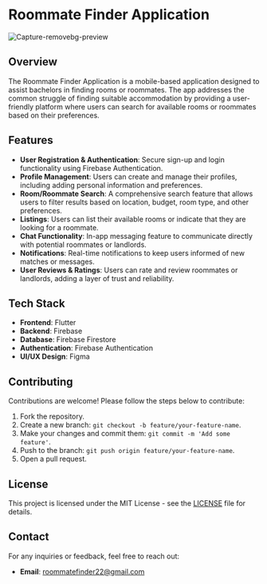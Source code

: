 # Roommate Finder Application

 ![Capture-removebg-preview](https://github.com/user-attachments/assets/ecdda772-3cf4-469c-96f5-058510762340)


## Overview


The Roommate Finder Application is a mobile-based application designed to assist bachelors in finding rooms or roommates. The app addresses the common struggle of finding suitable accommodation by providing a user-friendly platform where users can search for available rooms or roommates based on their preferences.

## Features

- **User Registration & Authentication**: Secure sign-up and login functionality using Firebase Authentication.
- **Profile Management**: Users can create and manage their profiles, including adding personal information and preferences.
- **Room/Roommate Search**: A comprehensive search feature that allows users to filter results based on location, budget, room type, and other preferences.
- **Listings**: Users can list their available rooms or indicate that they are looking for a roommate.
- **Chat Functionality**: In-app messaging feature to communicate directly with potential roommates or landlords.
- **Notifications**: Real-time notifications to keep users informed of new matches or messages.
- **User Reviews & Ratings**: Users can rate and review roommates or landlords, adding a layer of trust and reliability.

## Tech Stack

- **Frontend**: Flutter
- **Backend**: Firebase
- **Database**: Firebase Firestore
- **Authentication**: Firebase Authentication
- **UI/UX Design**: Figma

## Contributing

Contributions are welcome! Please follow the steps below to contribute:

1. Fork the repository.
2. Create a new branch: `git checkout -b feature/your-feature-name`.
3. Make your changes and commit them: `git commit -m 'Add some feature'`.
4. Push to the branch: `git push origin feature/your-feature-name`.
5. Open a pull request.

## License

This project is licensed under the MIT License - see the [LICENSE](LICENSE) file for details.

## Contact

For any inquiries or feedback, feel free to reach out:

- **Email**: [roommatefinder22@gmail.com](mailto:roommatefinder22@gmail.com)
